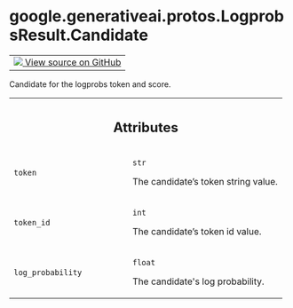 
# google.generativeai.protos.LogprobsResult.Candidate

<!-- Insert buttons and diff -->

<table class="tfo-notebook-buttons tfo-api nocontent">
<td>
  <a target="_blank" href="https://github.com/googleapis/google-cloud-python/tree/main/packages/google-ai-generativelanguage/google/ai/generativelanguage_v1beta/types/generative_service.py#L771-L805">
    <img src="https://www.tensorflow.org/images/GitHub-Mark-32px.png" />
    View source on GitHub
  </a>
</td>
</table>



Candidate for the logprobs token and score.

<!-- Placeholder for "Used in" -->




<!-- Tabular view -->
 <table class="responsive fixed orange">
<colgroup><col width="214px"><col></colgroup>
<tr><th colspan="2"><h2 class="add-link">Attributes</h2></th></tr>

<tr>
<td>

`token`<a id="token"></a>

</td>
<td>

`str`

The candidate’s token string value.


</td>
</tr><tr>
<td>

`token_id`<a id="token_id"></a>

</td>
<td>

`int`

The candidate’s token id value.


</td>
</tr><tr>
<td>

`log_probability`<a id="log_probability"></a>

</td>
<td>

`float`

The candidate's log probability.


</td>
</tr>
</table>



